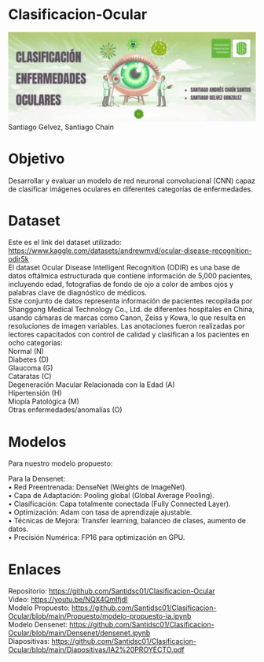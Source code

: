 # Clasificacion-Ocular
![Banner](Banner/ojito.jpg)
Santiago Gelvez, Santiago Chain

# Objetivo
Desarrollar y evaluar un modelo de red neuronal convolucional (CNN) capaz de clasificar imágenes oculares en diferentes categorías de enfermedades.

# Dataset
Este es el link del dataset utilizado: https://www.kaggle.com/datasets/andrewmvd/ocular-disease-recognition-odir5k <br>
El dataset Ocular Disease Intelligent Recognition (ODIR) es una base de datos oftálmica estructurada que contiene información de 5,000 pacientes, incluyendo edad, fotografías de fondo de ojo a color de ambos ojos y palabras clave de diagnóstico de médicos.<br>
Este conjunto de datos representa información de pacientes recopilada por Shanggong Medical Technology Co., Ltd. de diferentes hospitales en China, usando cámaras de marcas como Canon, Zeiss y Kowa, lo que resulta en resoluciones de imagen variables. Las anotaciones fueron realizadas por lectores capacitados con control de calidad y clasifican a los pacientes en ocho categorías:<br>
Normal (N)<br>
Diabetes (D)<br>
Glaucoma (G)<br>
Cataratas (C)<br>
Degeneración Macular Relacionada con la Edad (A)<br>
Hipertensión (H)<br>
Miopía Patológica (M)<br>
Otras enfermedades/anomalías (O)<br>

# Modelos
Para nuestro modelo propuesto: <br>

Para la Densenet:<br>
•	Red Preentrenada: DenseNet (Weights de ImageNet).<br>
•	Capa de Adaptación: Pooling global (Global Average Pooling).<br>
•	Clasificación: Capa totalmente conectada (Fully Connected Layer).<br>
•	Optimización: Adam con tasa de aprendizaje ajustable.<br>
•	Técnicas de Mejora: Transfer learning, balanceo de clases, aumento de datos.<br>
•	Precisión Numérica: FP16 para optimización en GPU.<br>

# Enlaces
Repositorio: https://github.com/Santidsc01/Clasificacion-Ocular <br>
Video: https://youtu.be/NQX4QmIfjdI <br>
Modelo Propuesto: https://github.com/Santidsc01/Clasificacion-Ocular/blob/main/Propuesto/modelo-propuesto-ia.ipynb <br>
Modelo Densenet: https://github.com/Santidsc01/Clasificacion-Ocular/blob/main/Densenet/densenet.ipynb <br>
Diapositivas: https://github.com/Santidsc01/Clasificacion-Ocular/blob/main/Diapositivas/IA2%20PROYECTO.pdf 
